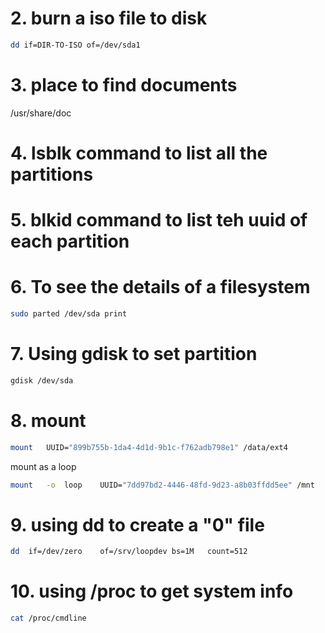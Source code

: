 
# 2. burn a iso file to disk
```bash
dd if=DIR-TO-ISO of=/dev/sda1
```
# 3. place to find documents
/usr/share/doc
# 4. lsblk command to list all the partitions
# 5. blkid command to list teh uuid of each partition
# 6. To see the details of a filesystem
```bash
sudo parted /dev/sda print
```
# 7. Using gdisk to set partition
```bash
gdisk /dev/sda
```
# 8. mount
```bash
mount	UUID="899b755b-1da4-4d1d-9b1c-f762adb798e1"	/data/ext4
```
mount as a loop
```bash
mount	-o	loop	UUID="7dd97bd2-4446-48fd-9d23-a8b03ffdd5ee"	/mnt
```

# 9. using dd to create a "0" file
```bash
dd	if=/dev/zero	of=/srv/loopdev	bs=1M	count=512
```

# 10. using /proc to get system info
```bash
cat /proc/cmdline
```
